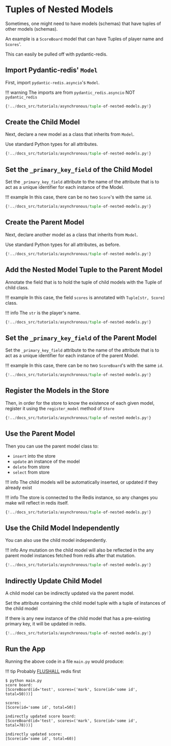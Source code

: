 # Tuples of Nested Models

Sometimes, one might need to have models (schemas) that have tuples of other models (schemas).

An example is a `ScoreBoard` model that can have Tuples of player name and `Scores`'.

This can easily be pulled off with pydantic-redis.

## Import Pydantic-redis' `Model`

First, import `pydantic-redis.asyncio`'s `Model`.

!!! warning
    The imports are from `pydantic_redis.asyncio` NOT `pydantic_redis`

```Python hl_lines="4"
{!../docs_src/tutorials/asynchronous/tuple-of-nested-models.py!}
```

## Create the Child Model

Next, declare a new model as a class that inherits from `Model`.

Use standard Python types for all attributes.

```Python hl_lines="7-10"
{!../docs_src/tutorials/asynchronous/tuple-of-nested-models.py!}
```

## Set the `_primary_key_field` of the Child Model

Set the `_primary_key_field` attribute to the name of the attribute
that is to act as a unique identifier for each instance of the Model.

!!! example
    In this case, there can be no two `Score`'s with the same `id`.

```Python hl_lines="8"
{!../docs_src/tutorials/asynchronous/tuple-of-nested-models.py!}
```

## Create the Parent Model

Next, declare another model as a class that inherits from `Model`.

Use standard Python types for all attributes, as before.

```Python hl_lines="13-16"
{!../docs_src/tutorials/asynchronous/tuple-of-nested-models.py!}
```

## Add the Nested Model Tuple to the Parent Model

Annotate the field that is to hold the tuple of child models with the Tuple of child class. 

!!! example
    In this case, the field `scores` is annotated with `Tuple[str, Score]` class.

!!! info
    The `str` is the player's name.

```Python hl_lines="16"
{!../docs_src/tutorials/asynchronous/tuple-of-nested-models.py!}
```

## Set the `_primary_key_field` of the Parent Model

Set the `_primary_key_field` attribute to the name of the attribute
that is to act as a unique identifier for each instance of the parent Model.

!!! example
    In this case, there can be no two `ScoreBoard`'s with the same `id`.

```Python hl_lines="14"
{!../docs_src/tutorials/asynchronous/tuple-of-nested-models.py!}
```

## Register the Models in the Store

Then, in order for the store to know the existence of each given model, 
register it using the `register_model` method of `Store`

```Python hl_lines="23-24"
{!../docs_src/tutorials/asynchronous/tuple-of-nested-models.py!}
```

## Use the Parent Model

Then you can use the parent model class to:

- `insert` into the store
- `update` an instance of the model
- `delete` from store
- `select` from store

!!! info
    The child models will be automatically inserted, or updated if they already exist

!!! info
    The store is connected to the Redis instance, so any changes you make will
    reflect in redis itself.

```Python hl_lines="26-36"
{!../docs_src/tutorials/asynchronous/tuple-of-nested-models.py!}
```

## Use the Child Model Independently

You can also use the child model independently.

!!! info
    Any mutation on the child model will also be reflected in the any parent model instances 
    fetched from redis after that mutation.

```Python hl_lines="38-39"
{!../docs_src/tutorials/asynchronous/tuple-of-nested-models.py!}
```

## Indirectly Update Child Model

A child model can be indirectly updated via the parent model.

Set the attribute containing the child model tuple with a tuple of instances of the child model 

If there is any new instance of the child model that has a pre-existing primary key, it will be updated in redis.

```Python hl_lines="41-50"
{!../docs_src/tutorials/asynchronous/tuple-of-nested-models.py!}
```

## Run the App

Running the above code in a file `main.py` would produce:

!!! tip
    Probably [FLUSHALL](https://redis.io/commands/flushall/) redis first

<div class="termy">

```console
$ python main.py
score board:
[ScoreBoard(id='test', scores=('mark', Score(id='some id', total=50)))]

scores:
[Score(id='some id', total=50)]

indirectly updated score board:
[ScoreBoard(id='test', scores=('mark', Score(id='some id', total=78)))]

indirectly updated score:
[Score(id='some id', total=60)]
```
</div>
